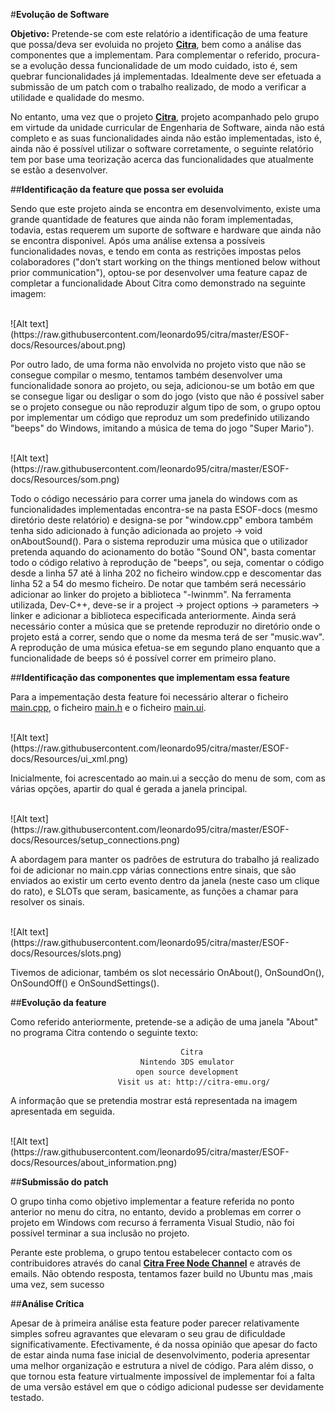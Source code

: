 ﻿#**Evolução de Software**

**Objetivo:** Pretende-se com este relatório a identificação de uma feature que possa/deva ser evoluida no projeto  **[Citra](http://citra-emu.org/)**, bem como a análise das componentes que a implementam. Para complementar o referido, procura-se a evolução dessa funcionalidade de um modo cuidado, isto é, sem quebrar funcionalidades já implementadas. Idealmente deve ser efetuada a submissão de um patch com o trabalho realizado, de modo a verificar a utilidade e qualidade do mesmo.

No entanto, uma vez que o projeto **[Citra](http://citra-emu.org/)**, projeto acompanhado pelo grupo em virtude da unidade curricular de Engenharia de Software, ainda não está completo e as suas funcionalidades ainda não estão implementadas, isto é, ainda não é possível utilizar o software corretamente, o seguinte relatório tem por base uma teorização acerca das funcionalidades que atualmente se estão a desenvolver.

##**Identificação da feature que possa ser evoluida**

Sendo que este projeto ainda se encontra em desenvolvimento, existe uma grande quantidade de features que ainda não foram implementadas, todavia, estas requerem um suporte de software e hardware que ainda não se encontra disponivel. Após uma análise extensa a possíveis funcionalidades novas, e tendo em conta as restrições impostas pelos colaboradores ("don’t start working on the things mentioned below without prior communication"), optou-se por desenvolver uma feature capaz de completar a funcionalidade About Citra como demonstrado na seguinte imagem:

<br>
![Alt text](https://raw.githubusercontent.com/leonardo95/citra/master/ESOF-docs/Resources/about.png)
<br>

Por outro lado, de uma forma não envolvida no projeto visto que não se consegue compilar o mesmo, tentamos também desenvolver uma funcionalidade sonora ao projeto, ou seja, adicionou-se um botão em que se consegue ligar ou desligar o som do jogo (visto que não é possível saber se o projeto consegue ou não reproduzir algum tipo de som, o grupo optou por implementar um código que reproduz um som predefinido utilizando "beeps" do Windows, imitando a música de tema do jogo "Super Mario"). 

<br>
![Alt text](https://raw.githubusercontent.com/leonardo95/citra/master/ESOF-docs/Resources/som.png)
<br>

Todo o código necessário para correr uma janela do windows com as funcionalidades implementadas encontra-se na pasta ESOF-docs (mesmo diretório deste relatório) e designa-se por "window.cpp" embora também tenha sido adicionado à função adicionada ao projeto -> void onAboutSound().
Para o sistema reproduzir uma música que o utilizador pretenda aquando do acionamento do botão "Sound ON", basta comentar todo o código relativo à reprodução de "beeps", ou seja, comentar o código desde a linha 57 até à linha 202 no ficheiro window.cpp e descomentar das linha 52 a 54 do mesmo ficheiro. De notar que também será necessário adicionar ao linker do projeto a biblioteca "-lwinmm". Na ferramenta utilizada, Dev-C++, deve-se ir a project -> project options -> parameters -> linker e adicionar a biblioteca especificada anteriormente. Ainda será necessário conter a música que se pretende reproduzir no diretório onde o projeto está a correr, sendo que o nome da mesma terá de ser "music.wav". A reprodução de uma música efetua-se em segundo plano enquanto que a funcionalidade de beeps só é possível correr em primeiro plano.

##**Identificação das componentes que implementam essa feature**

Para a impementação desta feature foi necessário alterar o ficheiro [main.cpp](https://github.com/leonardo95/citra/blob/master/src/citra_qt/main.cpp), o ficheiro [main.h](https://github.com/leonardo95/citra/blob/master/src/citra_qt/main.h) e o ficheiro [main.ui](https://github.com/leonardo95/citra/blob/master/src/citra_qt/main.ui).

<br>
![Alt text](https://raw.githubusercontent.com/leonardo95/citra/master/ESOF-docs/Resources/ui_xml.png)
<br>

Inicialmente, foi acrescentado ao main.ui a secção do menu de som, com as várias opções, apartir do qual é gerada a janela principal.

<br>
![Alt text](https://raw.githubusercontent.com/leonardo95/citra/master/ESOF-docs/Resources/setup_connections.png)
<br>

A abordagem para manter os padrões de estrutura do trabalho já realizado foi de adicionar no main.cpp várias connections entre sinais, que são enviados ao existir um certo evento dentro da janela (neste caso um clique do rato), e SLOTs que seram, basicamente, as funções a chamar para resolver os sinais.

<br>
![Alt text](https://raw.githubusercontent.com/leonardo95/citra/master/ESOF-docs/Resources/slots.png)
<br>

Tivemos de adicionar, também os slot necessário OnAbout(), OnSoundOn(), OnSoundOff() e OnSoundSettings().

##**Evolução da feature**

Como referido anteriormente, pretende-se a adição de uma janela "About" no programa Citra contendo o seguinte texto:


										  Citra
							 	 Nintendo 3DS emulator
								open source development
							Visit us at: http://citra-emu.org/ 

A informação que se pretendia mostrar está representada na imagem apresentada em seguida.

<br>
![Alt text](https://raw.githubusercontent.com/leonardo95/citra/master/ESOF-docs/Resources/about_information.png)
<br>

##**Submissão do patch**

O grupo tinha como objetivo implementar a feature referida no ponto anterior no menu do citra, no entanto, devido a problemas em correr o projeto em Windows com recurso á
ferramenta Visual Studio, não foi possível terminar a sua inclusão no projeto.

Perante este problema, o grupo tentou estabelecer contacto com os contribuidores através do canal **[Citra Free Node Channel](http://webchat.freenode.net/?channels=citra)** e através de emails.
Não obtendo resposta, tentamos fazer build no Ubuntu mas ,mais uma vez, sem sucesso 


##**Análise Crítica**

Apesar de à primeira análise esta feature poder parecer relativamente simples sofreu agravantes que elevaram o seu grau de dificuldade significativamente. Efectivamente, é da nossa opinião que apesar do facto de estar ainda numa fase inicial de desenvolvimento, poderia apresentar uma melhor organização e estrutura a nivel de código. Para além disso, o que tornou esta feature virtualmente impossível de implementar foi a falta de uma versão estável em que o código adicional pudesse ser devidamente testado.